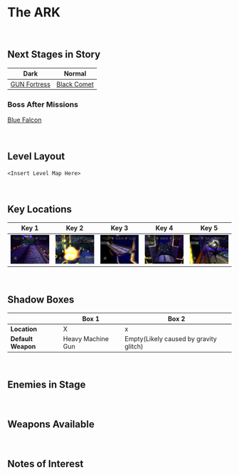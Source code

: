 # The ARK

<br />

## Next Stages in Story
|Dark|Normal|
|--|--|
|[GUN Fortress](../GUNFortres)|[Black Comet](../BlackComet)|

### Boss After Missions
[Blue Falcon](../Bosses/HeavyDogBlueFalcon)

<br />

## Level Layout
```
<Insert Level Map Here>
```

<br />

## Key Locations
|Key 1|Key 2|Key 3|Key 4|Key 5|
|--|--|--|--|--|
|[ ![](../img/TheARK/TheARK-Key1.png) ](../img/TheARK/TheARK-Key1.png)|[ ![](../img/TheARK/TheARK-Key2.png) ](../img/TheARK/TheARK-Key2.png)|[ ![](../img/TheARK/TheARK-Key3.png) ](../img/TheARK/TheARK-Key3.png)|[ ![](../img/TheARK/TheARK-Key4.png) ](../img/TheARK/TheARK-Key4.png)|[ ![](../img/TheARK/TheARK-Key5.png) ](../img/TheARK/TheARK-Key5.png)|

<br />

## Shadow Boxes
| |Box 1|Box 2|
|-|-|-|
|__Location__|X|x
|__Default Weapon__|Heavy Machine Gun|Empty(Likely caused by gravity glitch)|

<br />

## Enemies in Stage

<br />

## Weapons Available

<br />

## Notes of Interest

<br />